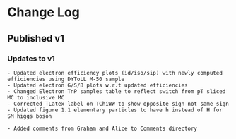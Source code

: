 
# Change Log 

## Published v1


### Updates to v1
	- Updated electron efficiency plots (id/iso/sip) with newly computed efficiencies using DYToLL M-50 sample 
	- Updated electron G/S/B plots w.r.t updated efficiencies
	- Changed Electron TnP samples table to reflect switch from pT sliced MC to inclusive MC 
	- Corrected TLatex label on TChiWW to show opposite sign not same sign
	- Updated figure 1.1 elementary particles to have h instead of H for SM higgs boson
	
	- Added comments from Graham and Alice to Comments directory
